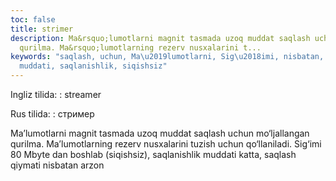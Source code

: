 ```yaml
---
toc: false
title: strimer
description: Ma&rsquo;lumotlarni magnit tasmada uzoq muddat saqlash uchun mo&lsquo;ljallangan
  qurilma. Ma&rsquo;lumotlarning rezerv nusxalarini t...
keywords: "saqlash, uchun, Ma\u2019lumotlarni, Sig\u2018imi, nisbatan, qiymati, katta,
  muddati, saqlanishlik, siqishsiz"
---
```


Ingliz tilida:
:   streamer

Rus tilida:
:   стример

Ma’lumotlarni magnit tasmada uzoq muddat saqlash uchun mo‘ljallangan qurilma. Ma’lumotlarning rezerv nusxalarini tuzish uchun qo‘llaniladi. Sig‘imi 80 Mbyte dan boshlab (siqishsiz), saqlanishlik muddati katta, saqlash qiymati nisbatan arzon